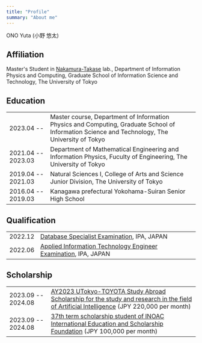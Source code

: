 ```yaml
---
title: "Profile"
summary: "About me"
---
```


ONO Yuta (小野 悠太)


## Affiliation

Master's Student in [Nakamura-Takase](http://www.hal.ipc.i.u-tokyo.ac.jp/index-e.html) lab., Department of Information Physics and Computing, Graduate School of Information Science and Technology, The University of Tokyo

## Education

|                    |                                                                                                                                                |
| :----------------- | :--------------------------------------------------------------------------------------------------------------------------------------------- |
| 2023.04 --         | Master course, Department of Information Physics and Computing, Graduate School of Information Science and Technology, The University of Tokyo |
| 2021.04 -- 2023.03 | Department of Mathematical Engineering and Information Physics, Fuculty of Engineering, The University of Tokyo                                |
| 2019.04 -- 2021.03 | Natural Sciences I, College of Arts and Science Junior Division, The University of Tokyo                                                       |
| 2016.04 -- 2019.03 | Kanagawa prefectural Yokohama-Suiran Senior High School                                                                                        |


## Qualification

|         |                                                                                                               |
| :-----: | :------------------------------------------------------------------------------------------------------------ |
| 2022.12 | [Database Specialist Examination](https://www.ipa.go.jp/shiken/kubun/db.html), IPA, JAPAN                     |
| 2022.06 | [Applied Information Technology Engineer Examination](https://www.ipa.go.jp/shiken/kubun/ap.html), IPA, JAPAN |


## Scholarship

|                    |                                                                                                           |
| :----------------- | :-------------------------------------------------------------------------------------------------------- |
| 2023.09 -- 2024.08 | [AY2023 UTokyo-TOYOTA Study Abroad Scholarship for the study and research in the field of Artificial Intelligence](https://www.u-tokyo.ac.jp/adm/go-global/ja/scholarship-list-toyota.html) (JPY 220,000 per month) |
| 2023.09 -- 2024.08 | [37th term scholarship student of INOAC International Education and Scholarship Foundation](http://www.inoac-scholarship.jp/index.html) (JPY 100,000 per month) |
